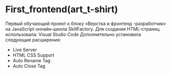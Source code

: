 # First_frontend(art_t-shirt)
Первый обучающий проект к блоку «Верстка и фронтенд -разработчик» на JavaScript онлайн-школа SkillFactory.
Для создания HTML-страниц использовала: Visual Studio Code
Дополнительно установила следующие расширения:
- Live Server
- HTML CSS Support
- Auto Rename Tag
- Auto Close Tag

